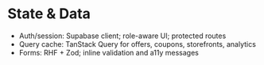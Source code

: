 # State & Data
- Auth/session: Supabase client; role-aware UI; protected routes
- Query cache: TanStack Query for offers, coupons, storefronts, analytics
- Forms: RHF + Zod; inline validation and a11y messages

